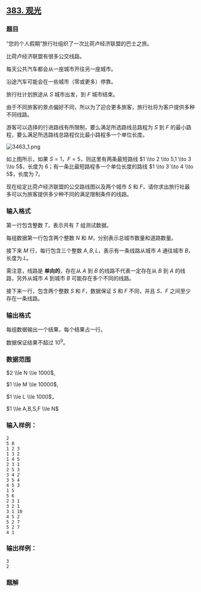 ## [383\. 观光](https://www.acwing.com/problem/content/385/)

### 题目

“您的个人假期”旅行社组织了一次比荷卢经济联盟的巴士之旅。

比荷卢经济联盟有很多公交线路。

每天公共汽车都会从一座城市开往另一座城市。

沿途汽车可能会在一些城市（零或更多）停靠。

旅行社计划旅途从 $S$ 城市出发，到 $F$ 城市结束。

由于不同旅客的景点偏好不同，所以为了迎合更多旅客，旅行社将为客户提供多种不同线路。

游客可以选择的行进路线有所限制，要么满足所选路线总路程为 $S$ 到 $F$ 的最小路程，要么满足所选路线总路程仅比最小路程多一个单位长度。

![3463_1.png](/media/article/image/2019/02/26/19_75361c2839-3463_1.png)

如上图所示，如果 $S = 1，F = 5$，则这里有两条最短路线 $1 \\to 2 \\to 5,1 \\to 3 \\to 5$，长度为 $6$；有一条比最短路程多一个单位长度的路线 $1 \\to 3 \\to 4 \\to 5$，长度为 $7$。

现在给定比荷卢经济联盟的公交路线图以及两个城市 $S$ 和 $F$，请你求出旅行社最多可以为旅客提供多少种不同的满足限制条件的线路。

### 输入格式

第一行包含整数 $T$，表示共有 $T$ 组测试数据。

每组数据第一行包含两个整数 $N$ 和 $M$，分别表示总城市数量和道路数量。

接下来 $M$ 行，每行包含三个整数 $A,B,L$，表示有一条线路从城市 $A$ 通往城市 $B$，长度为 $L$。

需注意，线路是 **单向的**，存在从 $A$ 到 $B$ 的线路不代表一定存在从 $B$ 到 $A$ 的线路，另外从城市 $A$ 到城市 $B$ 可能存在多个不同的线路。

接下来一行，包含两个整数 $S$ 和 $F$，数据保证 $S$ 和 $F$ 不同，并且 $S、F$ 之间至少存在一条线路。

### 输出格式

每组数据输出一个结果，每个结果占一行。

数据保证结果不超过 $10^9$。

### 数据范围

$2 \\le N \\le 1000$,

$1 \\le M \\le 10000$,

$1 \\le L \\le 1000$，

$1 \\le A,B,S,F \\le N$

### 输入样例：

```
2
5 8
1 2 3
1 3 2
1 4 5
2 3 1
2 5 3
3 4 2
3 5 4
4 5 3
1 5
5 6
2 3 1
3 2 1
3 1 10
4 5 2
5 2 7
5 2 7
4 1
```

### 输出样例：

```
3
2
```

### 题解

